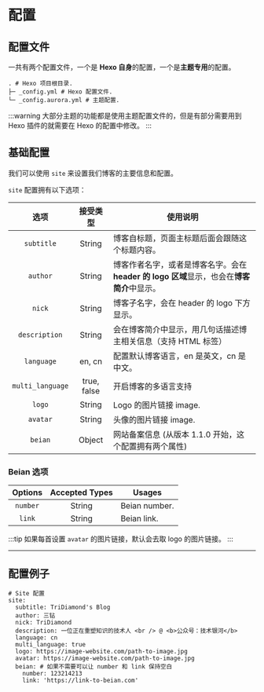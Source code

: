 # 配置

## 配置文件

一共有两个配置文件，一个是 **Hexo 自身**的配置，一个是**主题专用**的配置。

```shell:no-line-numbers
. # Hexo 项目根目录.
├─ _config.yml # Hexo 配置文件.
└─ _config.aurora.yml # 主题配置.
```

:::warning
大部分主题的功能都是使用主题配置文件的，但是有部分需要用到 Hexo 插件的就需要在 Hexo 的配置中修改。
:::

## 基础配置

我们可以使用 `site` 来设置我们博客的主要信息和配置。

`site` 配置拥有以下选项：

|       选项       |  接受类型   | 使用说明                                                                                   |
| :--------------: | :---------: | ------------------------------------------------------------------------------------------ |
|    `subtitle`    |   String    | 博客自标题，页面主标题后面会跟随这个标题内容。                                             |
|     `author`     |   String    | 博客作者名字，或者是博客名字。会在 **header 的 logo 区域**显示，也会在**博客简介**中显示。 |
|      `nick`      |   String    | 博客子名字，会在 header 的 logo 下方显示。                                                 |
|  `description`   |   String    | 会在博客简介中显示，用几句话描述博主相关信息（支持 HTML 标签）                             |
|    `language`    |   en, cn    | 配置默认博客语言，en 是英文，cn 是中文。                                                   |
| `multi_language` | true, false | 开启博客的多语言支持                                                                       |
|      `logo`      |   String    | Logo 的图片链接 image.                                                                     |
|     `avatar`     |   String    | 头像的图片链接 image.                                                                      |
|     `beian`      |   Object    | 网站备案信息 (从版本 1.1.0 开始，这个配置拥有两个属性)                                     |

### Beian 选项

| Options  | Accepted Types | Usages        |
| :------: | :------------: | ------------- |
| `number` |     String     | Beian number. |
|  `link`  |     String     | Beian link.   |

:::tip
如果每首设置 `avatar` 的图片链接，默认会去取 logo 的图片链接。
:::

---

## 配置例子

```yaml:no-line-numbers
# Site 配置
site:
  subtitle: TriDiamond's Blog
  author: 三钻
  nick: TriDiamond
  description: 一位正在重塑知识的技术人 <br /> @ <b>公众号：技术银河</b>
  language: cn
  multi_language: true
  logo: https://image-website.com/path-to-image.jpg
  avatar: https://image-website.com/path-to-image.jpg
  beian: # 如果不需要可以让 number 和 link 保持空白
    number: 123214213
    link: 'https://link-to-beian.com'
```

